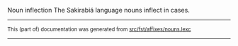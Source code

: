 Noun inflection
The Sakirabiá language nouns inflect in cases.

* * *

<small>This (part of) documentation was generated from [src/fst/affixes/nouns.lexc](https://github.com/giellalt/lang-skf/blob/main/src/fst/affixes/nouns.lexc)</small>

---

